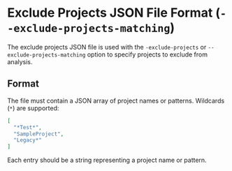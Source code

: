 # Exclude Projects JSON File Format (`--exclude-projects-matching`)

The exclude projects JSON file is used with the `-exclude-projects` or `--exclude-projects-matching` option to specify projects to exclude from analysis.

## Format

The file must contain a JSON array of project names or patterns. Wildcards (`*`) are supported:

```json
[
  "*Test*",
  "SampleProject",
  "Legacy*"
]
```

Each entry should be a string representing a project name or pattern.
